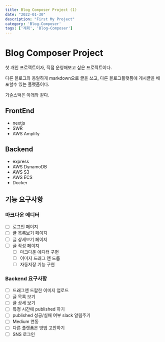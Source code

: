 ```yaml
---
title: Blog Composer Project (1)
date: "2022-01-30"
description: "First My Project"
category: 'Blog-Composer'
tags: ['계획', 'Blog-Composer']
---
```


# Blog Composer Project

첫 개인 프로젝트이자, 직접 운영해보고 싶은 프로젝트이다.

다른 블로그와 동일하게 markdown으로 글을 쓰고, 다른 블로그플랫폼에 게시글을 배포할수 있는 플랫폼이다.

기술스택은 아래와 같다.

## FrontEnd
- nextjs
- SWR
- AWS Amplify

## Backend
- express
- AWS DynamoDB
- AWS S3
- AWS ECS
- Docker

## 기능 요구사항
### 마크다운 에디터

- [ ] 로그인 페이지
- [ ] 글 목록보기 페이지
- [ ] 글 상세보기 페이지
- [ ] 글 작성 페이지
    - [ ] 마크다운 에디터 구현
    - [ ] 이미지 드래그 앤 드롭
    - [ ] 자동저장 기능 구현

### Backend 요구사항
- [ ] 드래그앤 드랍한 이미지 업로드
- [ ] 글 목록 보기
- [ ] 글 상세 보기
- [ ] 특정 시간에 published 하기
- [ ] published 성공/실패 여부 slack 알림주기
- [ ] Medium 연동
- [ ] 다른 플랫폼은 방법 고안하기
- [ ] SNS 로그인
